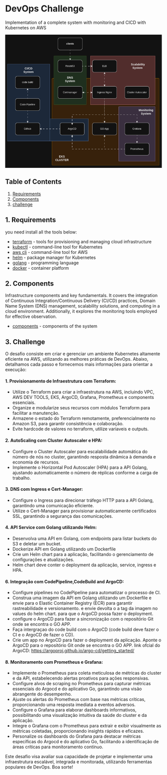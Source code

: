 # DevOps Challenge
Implementation of a complete system with monitoring and CICD with Kubernetes on AWS

![](https://github.com/AlphaEzops/kubernetes-challenge/blob/main/docs/system-workflow.gif)

## Table of Contents
1. [Requirements](#1-requirements)
2. [Components](#2-components)
3. [challenge](#3-challenge)

## 1. Requirements
you need install all the tools below:
- [terraform](./docs/requirements/terraform.md) - tools for provisioning and managing cloud infrastructure 
- [kubectl](./docs/requirements/kubectl.md) - command-line tool for Kubernetes 
- [aws cli](./docs/requirements/aws-cli.md) - command-line tool for AWS 
- [helm](./docs/requirements/helm.md) - package manager for Kubernetes  
- [golang](./docs/requirements/golang.md) - programming language 
- [docker](./docs/requirements/docker.md) - container platform

## 2. Components
 Infrastructure components and key fundamentals. It covers the integration of Continuous Integration/Continuous Delivery (CI/CD) practices, Domain Name System (DNS) management, scalability solutions, and computing in a cloud environment. Additionally, it explores the monitoring tools employed for effective observation.
- [components](./docs/components.md) - components of the system

## 3. Challenge
O desafio consiste em criar e gerenciar um ambiente Kubernetes altamente eficiente na AWS, utilizando as melhores práticas de DevOps. Abaixo, detalhamos cada passo e fornecemos mais informações para orientar a execução:

#### 1. Provisionamento de Infraestrutura com Terraform:
- Utilize o Terraform para criar a infraestrutura na AWS, incluindo VPC, AWS DEV TOOLS, EKS, ArgoCD, Grafana, Prometheus e components essenciais.
- Organize e modularize seus recursos com módulos Terraform para facilitar a manutenção.
- Armazene o estado do Terraform remotamente, preferencialmente no Amazon S3, para garantir consistência e colaboração.
- Evite hardcode de valores no terraform, utilize variaveis e outputs.

#### 2. AutoScaling com Cluster Autoscaler e HPA:
- Configure o Cluster Autoscaler para escalabilidade automática do número de nós no cluster, garantindo resposta dinâmica à demanda e economia de recursos.
- Implemente o Horizontal Pod Autoscaler (HPA) para a API Golang, ajustando automaticamente o número de réplicas conforme a carga de trabalho.

#### 3. DNS com Ingress e Cert-Manager:
- Configure o Ingress para direcionar tráfego HTTP para a API Golang, garantindo uma comunicação eficiente.
- Utilize o Cert-Manager para provisionar automaticamente certificados SSL, garantindo a segurança das comunicações.

#### 4. API Service com Golang utilizando Helm:
- Desenvolva uma API em Golang, com endpoints para listar buckets do S3 e deletar um bucket.
- Dockerize API em Golang utilizando um Dockerfile
- Crie um Helm chart para a aplicação, facilitando o gerenciamento de configurações e atualizações.
- Helm chart deve conter o deployment da aplicação, service, ingress e HPA.

#### 6. Integração com CodePipeline,CodeBuild and ArgoCD:
- Configure pipelines no CodePipeline para automatizar o processo de CI.
- Construa uma imagem da API em Golang utilizando um Dockerfile e envie para o Elastic Container Registry (ECR) para garantir rastreabilidade e versionamento. e envie devolta o a tag da imagem no values do helm chart. para que o ArgoCD possa fazer o deployment.
- configure o ArgoCD para fazer a sincronização com o repositório Git onde se encontra o GO APP.
- Faça intergraçao do code build com o ArgoCD (code build deve fazer o CI e o ArgoCD de fazer o CD).
- Crie um app no ArgoCD para fazer o deployment da aplicação. Aponte o ArgoCD para o repositório Git onde se encontra o GO APP. link ofcial do ArgoCD: https://argoproj.github.io/argo-cd/getting_started/

#### 8. Monitoramento com Prometheus e Grafana:
- Implemente o Prometheus para coleta meticulosa de métricas do cluster e da API, estabelecendo alertas proativos para ações responsivas.
- Configure alvos de scraping no Prometheus para capturar métricas essenciais do Argocd e do aplicativo Go, garantindo uma visão abrangente do desempenho.
- Ajuste os alertas do Prometheus com base nas métricas críticas, proporcionando uma resposta imediata a eventos adversos.
- Configure o Grafana para elaborar dashboards informativos, possibilitando uma visualização intuitiva da saúde do cluster e da aplicação.
- Integre o Grafana com o Prometheus para extrair e exibir visualmente as métricas coletadas, proporcionando insights rápidos e eficazes.
- Personalize os dashboards do Grafana para destacar métricas específicas do Argocd e do aplicativo Go, facilitando a identificação de áreas críticas para monitoramento contínuo.

Este desafio visa avaliar sua capacidade de projetar e implementar uma infraestrutura escalável, integrada e monitorada, utilizando ferramentas populares de DevOps. Boa sorte!
